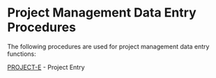 # Project Management Data Entry Procedures

<PageHeader />

The following procedures are used for project management data entry functions:

[PROJECT-E](PROJECT-E/README.md) - Project Entry

<PageFooter />